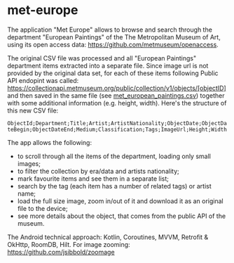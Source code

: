 # met-europe

The application "Met Europe" allows to browse and search through the department "European Paintings" of the The Metropolitan Museum of Art, using its open access data: https://github.com/metmuseum/openaccess.

The original CSV file was processed and all "European Paintings" department items extracted into a separate file. Since image url is not provided by the original data set, for each of these items following Public API endopint was called: https://collectionapi.metmuseum.org/public/collection/v1/objects/[objectID] and then saved in the same file (see [met_european_paintings.csv](/app/src/main/assets/met_european_paintings.csv)) together with some additional information (e.g. height, width). Here's the structure of this new CSV file:

`ObjectId;Department;Title;Artist;ArtistNationality;ObjectDate;ObjectDateBegin;ObjectDateEnd;Medium;Classification;Tags;ImageUrl;Height;Width`

The app allows the following:

- to scroll through all the items of the department, loading only small images;
- to filter the collection by era/data and artists nationality;
- mark favourite items and see them in a separate list;
- search by the tag (each item has a number of related tags) or artist name;
- load the full size image, zoom in/out of it and download it as an original file to the device;
- see more details about the object, that comes from the public API of the museum.

The Android technical approach: Kotlin, Coroutines, MVVM, Retrofit & OkHttp, RoomDB, Hilt. For image zooming: https://github.com/jsibbold/zoomage
